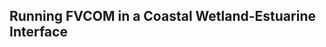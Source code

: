 Running FVCOM in a Coastal Wetland-Estuarine Interface
-----------------------------------------------------


